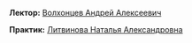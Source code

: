 **Лектор:** [Волхонцев Андрей Алексеевич](https://my.itmo.ru/persons/265181?p=1&q=Волхонцев%20Андрей%20)

**Практик:** [Литвинова Наталья Александровна](https://my.itmo.ru/persons/288202?p=1&q=Литвинова%20Наталья)

